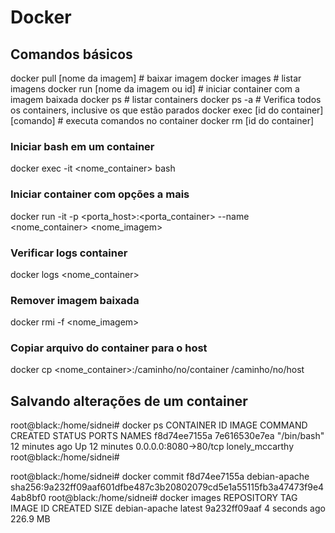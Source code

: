 # Docker
## Comandos básicos

docker pull [nome da imagem] # baixar imagem
docker images # listar imagens
docker run [nome da imagem ou id] # iniciar container com a imagem baixada
docker ps # listar containers
docker ps -a # Verifica todos os containers, inclusive os que estão parados
docker exec [id do container] [comando] # executa comandos no container
docker rm [id do container]

### Iniciar bash em um container
docker exec -it <nome_container> bash

### Iniciar container com opções a mais
docker run -it -p <porta_host>:<porta_container> --name <nome_container> <nome_imagem>

### Verificar logs container
docker logs <nome_container>

### Remover imagem baixada
docker rmi -f <nome_imagem>

### Copiar arquivo do container para o host
docker cp <nome_container>:/caminho/no/container /caminho/no/host

## Salvando alterações de um container
root@black:/home/sidnei# docker ps
CONTAINER ID        IMAGE               COMMAND             CREATED             STATUS              PORTS                  NAMES
f8d74ee7155a        7e616530e7ea        "/bin/bash"         12 minutes ago      Up 12 minutes       0.0.0.0:8080->80/tcp   lonely_mccarthy
root@black:/home/sidnei#

root@black:/home/sidnei# docker commit f8d74ee7155a debian-apache
sha256:9a232ff09aaf601dfbe487c3b20802079cd5e1a55115fb3a47473f9e44ab8bf0
root@black:/home/sidnei# docker images
REPOSITORY            TAG                 IMAGE ID            CREATED             SIZE
debian-apache         latest              9a232ff09aaf        4 seconds ago       226.9 MB

